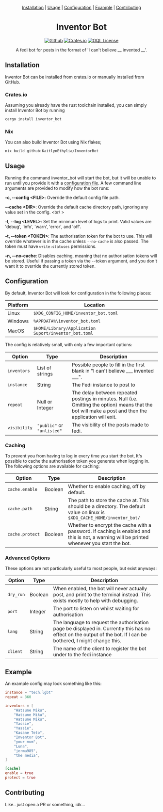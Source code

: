 <div align="center">

[Installation](#installation) |
[Usage](#usage) |
[Configuration](#configuration) |
[Example](#example) |
[Contributing](#contributing)

# Inventor Bot

[![Github](https://img.shields.io/badge/Github-KaitlynEthylia%2FInventorBot-cec2fc?logo=github&style=for-the-badge)](https://github.com/KaitlynEthylia/InventorBot)
[![Crates.io](https://img.shields.io/crates/v/inventor_bot?color=%23f7b679&logo=rust&style=for-the-badge)](https://crates.io/crates/inventor_bot)
[![OQL License](https://img.shields.io/badge/%E2%9A%A7%EF%B8%8F%20License-OQL%201.1-bfdfff?style=for-the-badge)](https://oql.avris.it/license/v1.1)

A fedi bot for posts in the format of
'I can't believe __ invented __'.

</div>

<a id="installation" />

## Installation

Inventor Bot can be installed from crates.io or manually installed from
GitHub.

### Crates.io

Assuming you already have the rust toolchain installed, you can simply
install Inventor Bot by running

```sh
cargo install inventor_bot
```

### Nix

You can also build Inventor Bot using Nix flakes;

```sh
nix build github:KaitlynEthylia/InventorBot
```

<a id="usage" />

## Usage

Running the command inventor_bot will start the bot, but it will be
unable to run until you provide it with a
[configuration file](#configuration). A few command line arguments
are provided to modify how the bot runs:


**-c, --config \<FILE>**: Override the default config file path.
<br />

**--cache \<DIR>**: Override the default cache directory path,
ignoring any value set in the config.
<br/ >

**-l, --log \<LEVEL>**: Set the minimum level of logs to print. Valid
values are 'debug', 'info', 'warn', 'error', and 'off'.
<br />

**-t, --token \<TOKEN>**: The authorisation token for the bot to use.
This will override whatever is in the cache unless `--no-cache` is
also passed. The token must have `write:statuses` permissions.
<br />

**-n, --no-cache**: Disables caching, meaning that no authorisation
tokens will be stored. Useful if passing a token via the --token
argument, and you don't want it to override the currently stored
token.

<a id="configuration" />

## Configuration

By default, Inventor Bot will look for configuration in the following places:

| Platform | Location                                             |
|----------|------------------------------------------------------|
|  Linux   | `$XDG_CONFIG_HOME/inventor_bot.toml`                 |
| Windows  | `%APPDATA%\inventor_bot.toml`                        |
|  MacOS   | `$HOME/Library/Application Suport/inventor_bot.toml` |

The config is relatively small, with only a few important options:

| Option | Type | Description |
|---|---|---|
| `inventors` | List of strings | Possible people to fill in the first blank in "I can't believe ___ invented ___". |
| `instance` | String | The Fedi instance to post to |
| `repeat` | Null or Integer | The delay between repeated postings in minutes. Null (i.e. Omitting the option) means that the bot will make a post and then the application will exit.
| `visibility` | `"public"` or `"unlisted"` | The visibility of the posts made to fedi.


### Caching

To prevent you from having to log in every time you start the bot, It's possible to cache the authorisation token you generate when logging in. The following options are available for caching:

| Option | Type | Description |
|---|---|---|
| `cache.enable` | Boolean | Whether to enable caching, off by default. |
| `cache.path` | String | The path to store the cache at. This should be a directory. The default value on linux is `$XDG_CACHE_HOME/inventor_bot/` |
| `cache.protect` | Boolean | Whether to encrypt the cache with a password. If caching is enabled and this is not, a warning will be printed whenever you start the bot. |

### Advanced Options

These options are not particularly useful to most people, but exist anyways:

| Option | Type | Description |
|---|---|---|
| `dry_run` | Boolean | When enabled, the bot will never actually post, and print to the terminal instead. This exists mostly to help with debugging. |
| `port` | Integer | The port to listen on whilst waiting for authorisation |
| `lang` | String | The language to request the authorisation page be displayed in. Currently this has no effect on the output of the bot. If I can be bothered, I might change this. |
| `client` | String | The name of the client to register the bot under to the fedi instance |

<a id="example" />

## Example

An example config may look something like this:

```toml
instance = "tech.lgbt"
repeat = 360

inventors = [
	"Hatsune Miku",
	"Hatsune Miku",
	"Hatsune Miku",
	"Yassie",
	"Yassie",
	"Kasane Teto",
	"Inventor Bot",
	"your mum",
	"Luna",
	"jerma985",
	"the media",
]

[cache]
enable = true
protect = true
```

<a id="contributing" />

## Contributing

Like.. just open a PR or something, idk...
